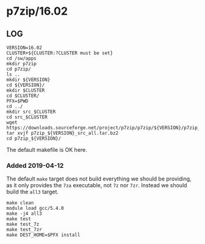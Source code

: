 p7zip/16.02
===========

LOG
---

    VERSION=16.02
    CLUSTER+${CLUSTER:?CLUSTER must be set}
    cd /sw/apps
    mkdir p7zip
    cd p7zip/
    ls ..
    mkdir ${VERSION}
    cd ${VERSION}/
    mkdir $CLUSTER
    cd $CLUSTER/
    PFX=$PWD
    cd ../
    mkdir src_$CLUSTER
    cd src_$CLUSTER
    wget https://downloads.sourceforge.net/project/p7zip/p7zip/${VERSION}/p7zip_${VERSION}_src_all.tar.bz2
    tar xvjf p7zip_${VERSION}_src_all.tar.bz2 
    cd p7zip_${VERSION}/

The default makefile is OK here.

### Added 2019-04-12

The default `make` target does not build everything we should be providing, as
it only provides the `7za` executable, not `7z` nor `7zr`.  Instead we should
build the `all3` target.

    make clean
    module load gcc/5.4.0
    make -j4 all3
    make test
    make test_7z
    make test_7zr
    make DEST_HOME=$PFX install


